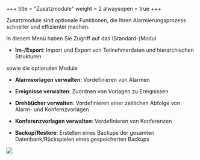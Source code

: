 +++
title = "Zusatzmodule"
weight = 2
alwaysopen = true
+++

Zusatzmodule sind optionale Funktionen, die Ihren Alarmierungsprozess schneller und effizienter machen. 

In diesem Menü haben Sie Zugriff auf das (Standard-)Modul 

 - **Im-/Export**: Import und Export von Teilnehmerdaten und hierarchischen Strukturen
 
sowie die optionalen Module

 -  **Alarmvorlagen verwalten**: Vordefinieren von Alarmen
 
 - **Ereignisse verwalten**: Zuordnen von Vorlagen zu Ereignissen
 
 - **Drehbücher verwalten**: Vordefinieren einer zeitlichen Abfolge von Alarm- und Konfernzvorlagen 
 
 - **Konferenzvorlagen verwalten**: Vordefinieren von Konferenzen
 
 - **Backup/Restore**: Erstellen eines Backups der gesamten Datenbank/Rückspielen eines gespeicherten Backups
 


![](/img/mutieren_zusatzmodule.png?width=1000px&classes=shadow)




